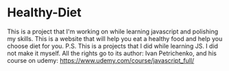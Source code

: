 # Healthy-Diet
This is a project that I'm working on while learning javascript and polishing my skills. This is a website that will help you eat a healthy food and help you choose diet for you.
P.S. This is a projects that I did while learning JS. I did not make it myself. All the rights go to its author: Ivan Petrichenko, and his course on udemy: https://www.udemy.com/course/javascript_full/
